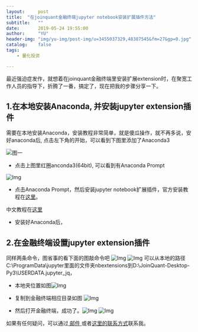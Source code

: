 ```yaml
---
layout:     post
title:  "在joinquant金融终端jupyter notebook安装扩展插件方法"
subtitle:   ""
date:       2019-05-24 19:55:00
author:     "YU"
header-img: "img/yu-img/post-img/u=3455037329,48387545&fm=27&gp=0.jpg"
catalog:    false
tags:
    - 量化投资

---
```



最近强迫症发作，就想着在joinquant金融终端里安装扩展extension时，在聚宽工作人员的指导下，折腾了一番，搞定了，现在把我的步骤分享一下。


## 1.在本地安装Anaconda, 并安装jupyter extension插件
需要在本地安装Anaconda，安装教程非常简单，就是傻瓜操作，就不再多说，安好anaconda后, 点击左下角的开始，可以看到下图里添加了Anaconda3

![图一]( https://image.joinquant.com/94c32b85631719557a0f321f2d826f4a) 


- 点击上图里红圈anconda3(64bit), 可以看到有Anaconda Prompt

![Img]( https://image.joinquant.com/dbc9d66677758bfa05ca7b85692cdf5c) 

- 点击Anaconda Prompt，然后安装jupyter notebook扩展插件，官方安装教程在[这里](https://github.com/Jupyter-contrib/jupyter_nbextensions_configurator)。

中文教程在[这里](https://www.cnblogs.com/huabaixiaoduanku/p/7858479.html)
- 安装好Anaconda后，

## 2.在金融终端设置jupyter extension插件
同样两条命令，图省事的看下面的图敲命令吧
![Img]( https://image.joinquant.com/5970346fd7dd41d175611711142d47de) 
![Img]( https://image.joinquant.com/014a2d5ec0cf4e48d2d6823d3ba068d4) 
可以从本地的路径C:\ProgramData\jupyter里面的文件夹nbextensions到D:\JoinQuant-Desktop-Py3\USERDATA\.jupyter_jq，


- 本地夹位置如图![Img]( https://image.joinquant.com/973fa2653fedddb6e80d61aa043b5f42) 


- 复制到金融终端相应目录如图
![Img]( https://image.joinquant.com/9999c6bc53020246899ed12b40f7f96d) 


- 然后打开金融终端，成功了。![Img]( https://image.joinquant.com/8f415ddd0f6e6cccd6b3410729041424) ![Img]( https://image.joinquant.com/014a2d5ec0cf4e48d2d6823d3ba068d4) 

如果有任何疑问，可以通过<a href="mailto:1115223619@qq.com"> 邮件 </a>或者[这里的联系方式](https://ownyulife.top/contact/)联系我。